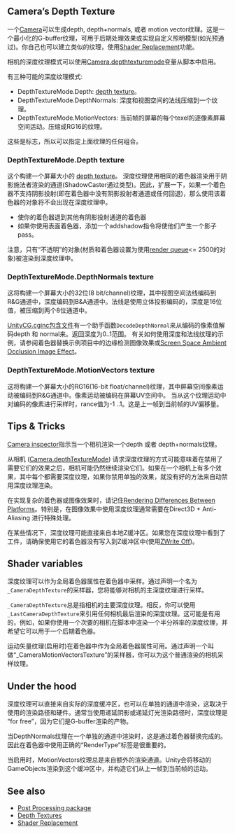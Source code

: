 ## Camera’s Depth Texture
一个[Camera](https://docs.unity3d.com/Manual/class-Camera.html)可以生成depth, depth+normals, 或者 motion vector纹理。这是一个最小化的G-buffer纹理，可用于后期处理效果或实现自定义照明模型(如光预通过)。你自己也可以建立类似的纹理，使用[Shader Replacement](../RenderingWithReplacedShaders/README.md)功能。

相机的深度纹理模式可以使用[Camera.depthtexturemode](https://docs.unity3d.com/ScriptReference/Camera-depthTextureMode.html)变量从脚本中启用。

有三种可能的深度纹理模式:
* DepthTextureMode.Depth: [depth texture](../UsingDepthTextures/README.md)。
* DepthTextureMode.DepthNormals: 深度和视图空间的法线压缩到一个纹理。
* DepthTextureMode.MotionVectors: 当前帧的屏幕的每个texel的逐像素屏幕空间运动。压缩成RG16的纹理。

这些是标志，所以可以指定上面纹理的任何组合。

### DepthTextureMode.Depth texture
这个构建一个屏幕大小的 [depth texture](../UsingDepthTextures/README.md)。
深度纹理使用相同的着色器渲染用于阴影施法者渲染的通道(ShadowCaster通过类型)。因此，扩展一下，如果一个着色器不支持阴影投射(即在着色器中没有阴影投射者通道或任何回退)，那么使用该着色器的对象将不会出现在深度纹理中。
* 使你的着色器退到其他有阴影投射通道的着色器
* 如果你使用表面着色器，添加一个addshadow指令将使他们产生一个影子pass。

注意，只有“不透明”的对象(材质和着色器设置为使用[render queue](../../ShaderLabSyntax/ShaderLabSubShader/ShaderLabPassSubShaderTags/README.md)<= 2500的对象)被渲染到深度纹理中。

### DepthTextureMode.DepthNormals texture
这将构建一个屏幕大小的32位(8 bit/channel)纹理，其中视图空间法线编码到R&G通道中，深度编码到B&A通道中。法线是使用立体投影编码的，深度是16位值，被压缩到两个8位通道中。

[UnityCG.cginc包含文件](../../WritingVertexAndFragmentShaders/Built-inShaderIncludeFiles/README.md)有一个助手函数`DecodeDepthNormal`来从编码的像素值解码depth 和 normal来。返回深度为0..1范围。
有关如何使用深度和法线纹理的示例，请参阅着色器替换示例项目中的边缘检测图像效果或[Screen Space Ambient Occlusion Image Effect](https://docs.unity3d.com/Manual/PostProcessing-AmbientOcclusion.html)。

### DepthTextureMode.MotionVectors texture
这将构建一个屏幕大小的RG16(16-bit float/channel)纹理，其中屏幕空间像素运动被编码到R&G通道中。像素运动被编码在屏幕UV空间中。
当从这个纹理运动中对编码的像素进行采样时，rance值为-1 ..1。这是上一帧到当前帧的UV偏移量。


## Tips & Tricks
[Camera inspector](https://docs.unity3d.com/Manual/class-Camera.html)指示当一个相机渲染一个depth 或者 depth+normals纹理。

从相机 ([Camera.depthTextureMode](https://docs.unity3d.com/ScriptReference/Camera-depthTextureMode.html)) 请求深度纹理的方式可能意味着在禁用了需要它们的效果之后，相机可能仍然继续渲染它们。如果在一个相机上有多个效果，其中每个都需要深度纹理，如果你禁用单独的效果，就没有好的方法来自动禁用深度纹理渲染。

在实现复杂的着色器或图像效果时，请记住[Rendering Differences Between Platforms](../PlatformSpecificRenderingDifferences/README.md)。特别是，在图像效果中使用深度纹理通常需要在Direct3D + Anti-Aliasing 进行特殊处理。

在某些情况下，深度纹理可能直接来自本地Z缓冲区。如果您在深度纹理中看到了工件，请确保使用它的着色器没有写入到Z缓冲区中(使用[ZWrite Off](../../ShaderLabSyntax/ShaderLabSubShader/ShaderLabPass/ShaderLabCullingDepthTesting/README.md))。

## Shader variables
深度纹理可以作为全局着色器属性在着色器中采样。通过声明一个名为`_CameraDepthTexture`的采样器，您将能够对相机的主深度纹理进行采样。

`_CameraDepthTexture`总是指相机的主要深度纹理。相反，你可以使用`_LastCameraDepthTexture`来引用任何相机最后渲染的深度纹理。这可能是有用的，例如，如果你使用一个次要的相机在脚本中渲染一个半分辨率的深度纹理，并希望它可以用于一个后期着色器。

运动矢量纹理(启用时)在着色器中作为全局着色器属性可用。通过声明一个叫做“_CameraMotionVectorsTexture”的采样器，你可以为这个普通渲染的相机采样纹理。

## Under the hood
深度纹理可以直接来自实际的深度缓冲区，也可以在单独的通道中渲染，这取决于使用的渲染路径和硬件。通常当使用递延阴影或递延灯光渲染路径时，深度纹理是 “for free”，因为它们是G-buffer渲染的产物。

当DepthNormals纹理在一个单独的通道中渲染时，这是通过着色器替换完成的。因此在着色器中使用正确的“RenderType”标签是很重要的。

当启用时，MotionVectors纹理总是来自额外的渲染通道。Unity会将移动的GameObjects渲染到这个缓冲区中，并构造它们从上一帧到当前帧的运动。

## See also
* [Post Processing package](https://docs.unity3d.com/Packages/com.unity.postprocessing@2.3/manual/index.html)
* [Depth Textures](../UsingDepthTextures/README.md)
* [Shader Replacement](../RenderingWithReplacedShaders/README.md)
